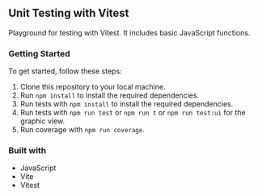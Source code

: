 ## Unit Testing with Vitest

Playground for testing with Vitest. It includes basic JavaScript functions.

### Getting Started

To get started, follow these steps:

1. Clone this repository to your local machine.
2. Run `npm install` to install the required dependencies.
3. Run tests with  `npm install` to install the required dependencies.
4. Run tests with `npm run test` or `npm run t` or `npm run test:ui` for the graphic view.
5. Run coverage with `npm run coverage`.

### Built with

- JavaScript
- Vite
- Vitest